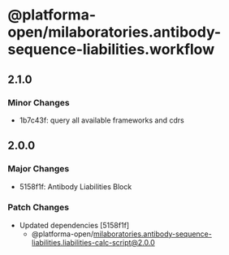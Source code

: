 # @platforma-open/milaboratories.antibody-sequence-liabilities.workflow

## 2.1.0

### Minor Changes

- 1b7c43f: query all available frameworks and cdrs

## 2.0.0

### Major Changes

- 5158f1f: Antibody Liabilities Block

### Patch Changes

- Updated dependencies [5158f1f]
  - @platforma-open/milaboratories.antibody-sequence-liabilities.liabilities-calc-script@2.0.0
